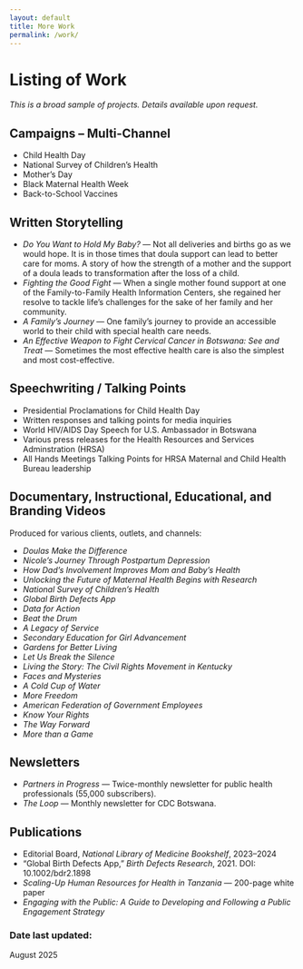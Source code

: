 ```yaml
---
layout: default
title: More Work
permalink: /work/
---
```



# Listing of Work
_This is a broad sample of projects. Details available upon request._

## Campaigns – Multi-Channel
- Child Health Day
- National Survey of Children’s Health
- Mother’s Day
- Black Maternal Health Week
- Back-to-School Vaccines

## Written Storytelling
- _Do You Want to Hold My Baby?_ — Not all deliveries and births go as we would hope. It is in those times that doula support can lead to better care for moms. A story of how the strength of a mother and the support of a doula leads to transformation after the loss of a child.
- _Fighting the Good Fight_ — When a single mother found support at one of the Family-to-Family Health Information Centers, she regained her resolve to tackle life’s challenges for the sake of her family and her community.
- _A Family’s Journey_ — One family’s journey to provide an accessible world to their child with special health care needs.
- _An Effective Weapon to Fight Cervical Cancer in Botswana: See and Treat_ — Sometimes the most effective health care is also the simplest and most cost-effective.

## Speechwriting / Talking Points
- Presidential Proclamations for Child Health Day
- Written responses and talking points for media inquiries
- World HIV/AIDS Day Speech for U.S. Ambassador in Botswana
- Various press releases for the Health Resources and Services Adminstration (HRSA)
- All Hands Meetings Talking Points for HRSA Maternal and Child Health Bureau leadership

## Documentary, Instructional, Educational, and Branding Videos
Produced for various clients, outlets, and channels:
- _Doulas Make the Difference_
- _Nicole’s Journey Through Postpartum Depression_
- _How Dad’s Involvement Improves Mom and Baby’s Health_
- _Unlocking the Future of Maternal Health Begins with Research_
- _National Survey of Children’s Health_
- _Global Birth Defects App_
- _Data for Action_
- _Beat the Drum_
- _A Legacy of Service_
- _Secondary Education for Girl Advancement_
- _Gardens for Better Living_
- _Let Us Break the Silence_
- _Living the Story: The Civil Rights Movement in Kentucky_
- _Faces and Mysteries_
- _A Cold Cup of Water_
- _More Freedom_
- _American Federation of Government Employees_
- _Know Your Rights_
- _The Way Forward_
- _More than a Game_

## Newsletters
- _Partners in Progress_ — Twice-monthly newsletter for public health professionals (55,000 subscribers).
- _The Loop_ — Monthly newsletter for CDC Botswana.

## Publications
- Editorial Board, *National Library of Medicine Bookshelf*, 2023–2024  
- “Global Birth Defects App,” *Birth Defects Research*, 2021. DOI: 10.1002/bdr2.1898  
- *Scaling-Up Human Resources for Health in Tanzania* — 200-page white paper  
- *Engaging with the Public: A Guide to Developing and Following a Public Engagement Strategy*

### Date last updated:
August 2025

